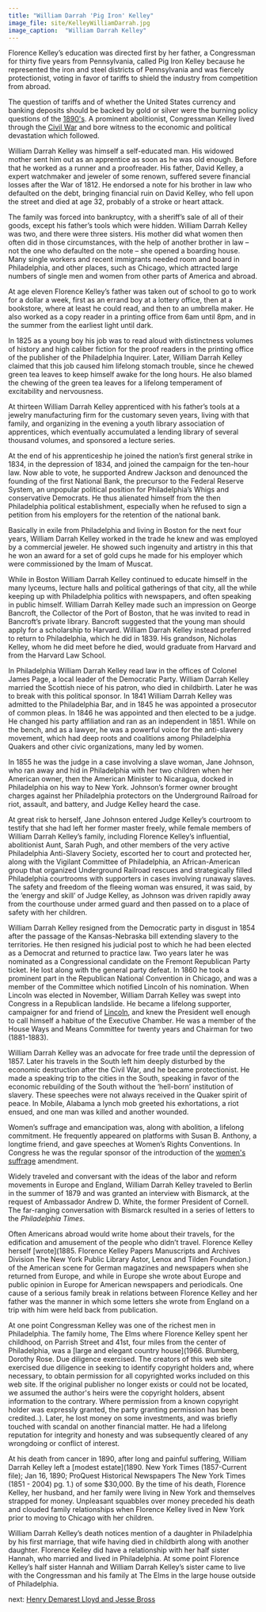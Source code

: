 ```yaml
---
title: "William Darrah 'Pig Iron' Kelley"
image_file: site/KelleyWilliamDarrah.jpg
image_caption:  "William Darrah Kelley"
---
```


Florence Kelley’s education was directed first by her father, a Congressman for thirty five years from Pennsylvania, called Pig Iron Kelley because he represented the iron and steel districts of Pennsylvania and was fiercely protectionist, voting in favor of tariffs to shield the industry from competition from abroad.

The question of tariffs and of whether the United States currency and banking deposits should be backed by gold or silver were the burning policy questions of the [1890's](/historical/panic). A prominent abolitionist, Congressman Kelley lived through the [Civil War](http://www.loc.gov/pictures/collection/cwp/) and bore witness to the economic and political devastation which followed.

William Darrah Kelley was himself a self-educated man. His widowed mother sent him out as an apprentice as soon as he was old enough. Before that he worked as a runner and a proofreader. His father, David Kelley, a expert watchmaker and jeweler of some renown, suffered severe financial losses after the War of 1812. He endorsed a note for his brother in law who defaulted on the debt, bringing financial ruin on David Kelley, who fell upon the street and died at age 32, probably of a stroke or heart attack.

The family was forced into bankruptcy, with a sheriff’s sale of all of their goods, except his father’s tools which were hidden. William Darrah Kelley was two, and there were three sisters. His mother did what women then often did in those circumstances, with the help of another brother in law – not the one who defaulted on the note – she opened a boarding house. Many single workers and recent immigrants needed room and board in Philadelphia, and other places, such as Chicago, which attracted large numbers of single men and women from other parts of America and abroad.

At age eleven Florence Kelley’s father was taken out of school to go to work for a dollar a week, first as an errand boy at a lottery office, then at a bookstore, where at least he could read, and then to an umbrella maker. He also worked as a copy reader in a printing office from 6am until 8pm, and in the summer from the earliest light until dark.

In 1825 as a young boy his job was to read aloud with distinctness volumes of history and high caliber fiction for the proof readers in the printing office of the publisher of the Philadelphia Inquirer. Later, William Darrah Kelley claimed that this job caused him lifelong stomach trouble, since he chewed green tea leaves to keep himself awake for the long hours. He also blamed the chewing of the green tea leaves for a lifelong temperament of excitability and nervousness.

At thirteen William Darrah Kelley apprenticed with his father’s tools at a jewelry manufacturing firm for the customary seven years, living with that family, and organizing in the evening a youth library association of apprentices, which eventually accumulated a lending library of several thousand volumes, and sponsored a lecture series.

At the end of his apprenticeship he joined the nation’s first general strike in 1834, in the depression of 1834, and joined the campaign for the ten-hour law. Now able to vote, he supported Andrew Jackson and denounced the founding of the first National Bank, the precursor to the Federal Reserve System, an unpopular political position for Philadelphia’s Whigs and conservative Democrats. He thus alienated himself from the then Philadelphia political establishment, especially when he refused to sign a petition from his employers for the retention of the national bank.

Basically in exile from Philadelphia and living in Boston for the next four years, William Darrah Kelley worked in the trade he knew and was employed by a commercial jeweler. He showed such ingenuity and artistry in this that he won an award for a set of gold cups he made for his employer which were commissioned by the Imam of Muscat.

While in Boston William Darrah Kelley continued to educate himself in the many lyceums, lecture halls and political gatherings of that city, all the while keeping up with Philadelphia politics with newspapers, and often speaking in public himself. William Darrah Kelley made such an impression on George Bancroft, the Collector of the Port of Boston, that he was invited to read in Bancroft’s private library. Bancroft suggested that the young man should apply for a scholarship to Harvard. William Darrah Kelley instead preferred to return to Philadelphia, which he did in 1839. His grandson, Nicholas Kelley, whom he did meet before he died, would graduate from Harvard and from the Harvard Law School.

In Philadelphia William Darrah Kelley read law in the offices of Colonel James Page, a local leader of the Democratic Party. William Darrah Kelley married the Scottish niece of his patron, who died in childbirth. Later he was to break with this political sponsor. In 1841 William Darrah Kelley was admitted to the Philadelphia Bar, and in 1845 he was appointed a prosecutor of common pleas. In 1846 he was appointed and then elected to be a judge. He changed his party affiliation and ran as an independent in 1851. While on the bench, and as a lawyer, he was a powerful voice for the anti-slavery movement, which had deep roots and coalitions among Philadelphia Quakers and other civic organizations, many led by women.

In 1855 he was the judge in a case involving a slave woman, Jane Johnson, who ran away and hid in Philadelphia with her two children when her American owner, then the American Minister to Nicaragua, docked in Philadelphia on his way to New York. Johnson’s former owner brought charges against her Philadelphia protectors on the Underground Railroad for riot, assault, and battery, and Judge Kelley heard the case.

At great risk to herself, Jane Johnson entered Judge Kelley’s courtroom to testify that she had left her former master freely, while female members of William Darrah Kelley’s family, including Florence Kelley’s influential, abolitionist Aunt, Sarah Pugh, and other members of the very active Philadelphia Anti-Slavery Society, escorted her to court and protected her, along with the Vigilant Committee of Philadelphia, an African-American group that organized Underground Railroad rescues and strategically filled Philadelphia courtrooms with supporters in cases involving runaway slaves. The safety and freedom of the fleeing woman was ensured, it was said, by the ‘energy and skill’ of Judge Kelley, as Johnson was driven rapidly away from the courthouse under armed guard and then passed on to a place of safety with her children.

William Darrah Kelley resigned from the Democratic party in disgust in 1854 after the passage of the Kansas-Nebraska bill extending slavery to the territories. He then resigned his judicial post to which he had been elected as a Democrat and returned to practice law. Two years later he was nominated as a Congressional candidate on the Fremont Republican Party ticket. He lost along with the general party defeat. In 1860 he took a prominent part in the Republican National Convention in Chicago, and was a member of the Committee which notified Lincoln of his nomination. When Lincoln was elected in November, William Darrah Kelley was swept into Congress in a Republican landslide. He became a lifelong supporter, campaigner for and friend of [Lincoln](https://www.alplm.org/home.html), and knew the President well enough to call himself a habitue of the Executive Chamber. He was a member of the House Ways and Means Committee for twenty years and Chairman for two (1881-1883).

William Darrah Kelley was an advocate for free trade until the depression of 1857. Later his travels in the South left him deeply disturbed by the economic destruction after the Civil War, and he became protectionist. He made a speaking trip to the cities in the South, speaking in favor of the economic rebuilding of the South without the ‘hell-born’ institution of slavery. These speeches were not always received in the Quaker spirit of peace. In Mobile, Alabama a lynch mob greeted his exhortations, a riot ensued, and one man was killed and another wounded.

Women’s suffrage and emancipation was, along with abolition, a lifelong commitment. He frequently appeared on platforms with Susan B. Anthony, a longtime friend, and gave speeches at Women’s Rights Conventions. In Congress he was the regular sponsor of the introduction of the [women's suffrage]() amendment.

Widely traveled and conversant with the ideas of the labor and reform movements in Europe and England, William Darrah Kelley traveled to Berlin in the summer of 1879 and was granted an interview with Bismarck, at the request of Ambassador Andrew D. White, the former President of Cornell. The far-ranging conversation with Bismarck resulted in a series of letters to the *Philadelphia Times*.

Often Americans abroad would write home about their travels, for the edification and amusement of the people who didn’t travel. Florence Kelley herself [wrote](1885. Florence Kelley Papers Manuscripts and Archives Division The New York Public Library Astor, Lenox and Tilden Foundation.) of the American scene for German magazines and newspapers when she returned from Europe, and while in Europe she wrote about Europe and public opinion in Europe for American newspapers and periodicals. One cause of a serious family break in relations between Florence Kelley and her father was the manner in which some letters she wrote from England on a trip with him were held back from publication.

At one point Congressman Kelley was one of the richest men in Philadelphia. The family home, The Elms where Florence Kelley spent her childhood, on Parrish Street and 41st, four miles from the center of Philadelphia, was a [large and elegant country house](1966. Blumberg, Dorothy Rose. Due diligence exercised. The creators of this web site exercised due diligence in seeking to identify copyright holders and, where necessary, to obtain permission for all copyrighted works included on this web site. If the original publisher no longer exists or could not be located, we assumed the author's heirs were the copyright holders, absent information to the contrary. Where permission from a known copyright holder was expressly granted, the party granting permission has been credited..). Later, he lost money on some investments, and was briefly touched with scandal on another financial matter. He had a lifelong reputation for integrity and honesty and was subsequently cleared of any wrongdoing or conflict of interest.

At his death from cancer in 1890, after long and painful suffering, William Darrah Kelley left a [modest estate](1890. New York Times (1857-Current file); Jan 16, 1890; ProQuest Historical Newspapers The New York Times (1851 - 2004) pg. 1.) of some $30,000. By the time of his death, Florence Kelley, her husband, and her family were living in New York and themselves strapped for money. Unpleasant squabbles over money preceded his death and clouded family relationships when Florence Kelley lived in New York prior to moving to Chicago with her children.

William Darrah Kelley’s death notices mention of a daughter in Philadelphia by his first marriage, that wife having died in childbirth along with another daughter. Florence Kelley did have a relationship with her half sister Hannah, who married and lived in Philadelphia. At some point Florence Kelley’s half sister Hannah and William Darrah Kelley’s sister came to live with the Congressman and his family at The Elms in the large house outside of Philadelphia.

next:  [Henry Demarest Lloyd and Jesse Bross](/florence/lloyd)

[comment]: <> (The [lincoln] link doesn't work.)
